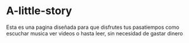 # A-little-story
Esta es una pagina diseñada para que disfrutes tus pasatiempos como escuchar musica ver videos o hasta leer, sin necesidad de gastar dinero
